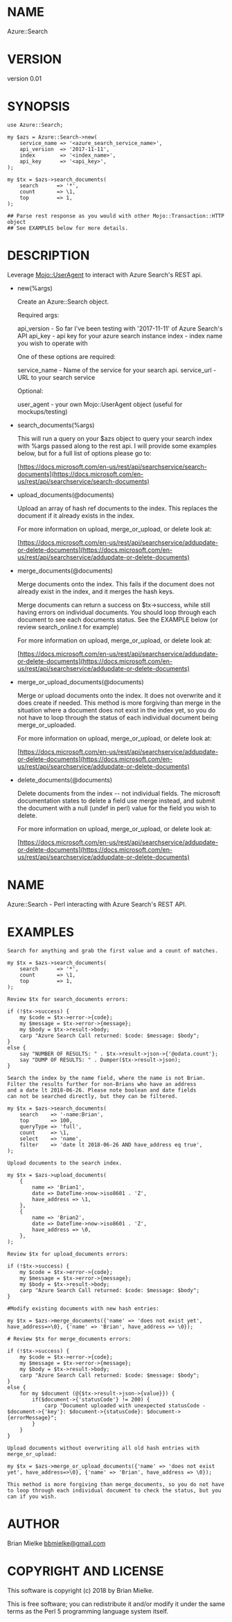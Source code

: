 # NAME

Azure::Search

# VERSION

version 0.01

# SYNOPSIS

    use Azure::Search;

    my $azs = Azure::Search->new(
        service_name => '<azure_search_service_name>',
        api_version  => '2017-11-11',
        index        => '<index_name>',
        api_key      => '<api_key>',
    );

    my $tx = $azs->search_documents(
        search      => '*',
        count       => \1,
        top         => 1,
    );

    ## Parse rest response as you would with other Mojo::Transaction::HTTP object
    ## See EXAMPLES below for more details.

# DESCRIPTION

Leverage [Mojo::UserAgent](https://metacpan.org/pod/Mojo::UserAgent) to interact with Azure Search's REST api.

- new(%args)

    Create an Azure::Search object.

    Required args:

    api\_version - So far I've been testing with '2017-11-11' of Azure Search's API
    api\_key     - api key for your azure search instance
    index       - index name you wish to operate with

    One of these options are required:

    service\_name - Name of the service for your search api.
    service\_url  - URL to your search service

    Optional:

    user\_agent - your own Mojo::UserAgent object (useful for mockups/testing)

- search\_documents(%args)

    This will run a query on your $azs object to query your search index with %args passed
    along to the rest api.  I will provide some examples below, but for a full list of
    options please go to:

    [https://docs.microsoft.com/en-us/rest/api/searchservice/search-documents](https://docs.microsoft.com/en-us/rest/api/searchservice/search-documents)

- upload\_documents(@documents)

    Upload an array of hash ref documents to the index.  This replaces the document
    if it already exists in the index.

    For more information on upload, merge\_or\_upload, or delete look at:

    [https://docs.microsoft.com/en-us/rest/api/searchservice/addupdate-or-delete-documents](https://docs.microsoft.com/en-us/rest/api/searchservice/addupdate-or-delete-documents)

- merge\_documents(@documents)

    Merge documents onto the index.  This fails if the document does not already exist
    in the index, and it merges the hash keys.

    Merge documents can return a success on $tx->success, while still having errors on individual documents.
    You should loop through each document to see each documents status.  See the EXAMPLE below (or review search\_online.t for example)

    For more information on upload, merge\_or\_upload, or delete look at:

    [https://docs.microsoft.com/en-us/rest/api/searchservice/addupdate-or-delete-documents](https://docs.microsoft.com/en-us/rest/api/searchservice/addupdate-or-delete-documents)

- merge\_or\_upload\_documents(@documents)

    Merge or upload documents onto the index.  It does not overwrite and it does create if needed.
    This method is more forgiving than merge in the situation where a document does not exist in
    the index yet, so you do not have to loop through the status of each individual document
    being merge\_or\_uploaded.

    For more information on upload, merge\_or\_upload, or delete look at:

    [https://docs.microsoft.com/en-us/rest/api/searchservice/addupdate-or-delete-documents](https://docs.microsoft.com/en-us/rest/api/searchservice/addupdate-or-delete-documents)

- delete\_documents(@documents)

    Delete documents from the index -- not individual fields. The microsoft documentation states
    to delete a field use merge instead, and submit the document with a null (undef in perl)
    value for the field you wish to delete.

    For more information on upload, merge\_or\_upload, or delete look at:

    [https://docs.microsoft.com/en-us/rest/api/searchservice/addupdate-or-delete-documents](https://docs.microsoft.com/en-us/rest/api/searchservice/addupdate-or-delete-documents)

# NAME

Azure::Search - Perl interacting with Azure Search's REST API.

# EXAMPLES

    Search for anything and grab the first value and a count of matches.

    my $tx = $azs->search_documents(
        search      => '*',
        count       => \1,
        top         => 1,
    );

    Review $tx for search_documents errors:

    if (!$tx->success) {
        my $code = $tx->error->{code};
        my $message = $tx->error->{message};
        my $body = $tx->result->body;
        carp "Azure Search Call returned: $code: $message: $body";
    }
    else {
        say "NUMBER OF RESULTS: " . $tx->result->json->{'@odata.count'};
        say "DUMP OF RESULTS: " . Dumper($tx->result->json);
    }

    Search the index by the name field, where the name is not Brian.
    Filter the results further for non-Brians who have an address
    and a date lt 2018-06-26. Please note boolean and date fields
    can not be searched directly, but they can be filtered.

    my $tx = $azs->search_documents(
        search    => '-name:Brian',
        top       => 100,
        queryType => 'full',
        count     => \1,
        select    => 'name',
        filter    => 'date lt 2018-06-26 AND have_address eq true',
    );

    Upload documents to the search index.

    my $tx = $azs->upload_documents(
        {
            name => 'Brian1',
            date => DateTime->now->iso8601 . 'Z',
            have_address => \1,
        },
        {
            name => 'Brian2',
            date => DateTime->now->iso8601 . 'Z',
            have_address => \0,
        },
    );

    Review $tx for upload_documents errors:

    if (!$tx->success) {
        my $code = $tx->error->{code};
        my $message = $tx->error->{message};
        my $body = $tx->result->body;
        carp "Azure Search Call returned: $code: $message: $body";
    }

    #Modify existing documents with new hash entries:

    my $tx = $azs->merge_documents({'name' => 'does not exist yet', have_address=>\0}, {'name' => 'Brian', have_address => \0});

    # Review $tx for merge_documents errors:

    if (!$tx->success) {
        my $code = $tx->error->{code};
        my $message = $tx->error->{message};
        my $body = $tx->result->body;
        carp "Azure Search Call returned: $code: $message: $body";
    }
    else {
        for my $document (@{$tx->result->json->{value}}) {
            if($document->{'statusCode'} != 200) {
                carp "Document uploaded with unexpected statusCode - $document->{'key'}: $document->{statusCode}: $document->{errorMessage}";
            }
        }
    }

    Upload documents without overwriting all old hash entries with merge_or_upload:

    my $tx = $azs->merge_or_upload_documents({'name' => 'does not exist yet', have_address=>\0}, {'name' => 'Brian', have_address => \0});

    This method is more forgiving than merge_documents, so you do not have to loop through each individual document to check the status, but you can if you wish.

# AUTHOR

Brian Mielke <bbmielke@gmail.com>

# COPYRIGHT AND LICENSE

This software is copyright (c) 2018 by Brian Mielke.

This is free software; you can redistribute it and/or modify it under
the same terms as the Perl 5 programming language system itself.
